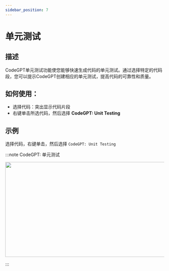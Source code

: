 ```yaml
---
sidebar_position: 7
---
```


# 单元测试

## 描述
CodeGPT单元测试功能使您能够快速生成代码的单元测试。通过选择特定的代码段，您可以提示CodeGPT创建相应的单元测试，提高代码的可靠性和质量。

## 如何使用：
- 选择代码：突出显示代码片段
- 右键单击所选代码，然后选择 **CodeGPT: Unit Testing**

## 示例
选择代码，右键单击，然后选择 `CodeGPT: Unit Testing`

:::note CodeGPT: 单元测试
<p align="center">
  <img width="550" height="300" src="https://github.com/davila7/code-gpt-docs/assets/6216945/5b14b329-7b91-43cf-a194-ceb6a7932c07" />
</p>
:::
